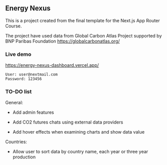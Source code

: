 ## Energy Nexus

This is a project created from the final template for the Next.js App Router Course.

The project have used data from Global Carbon Atlas Project supported by BNP Paribas Foundation
https://globalcarbonatlas.org/

### Live demo

https://energy-nexus-dashboard.vercel.app/

```
User: user@nextmail.com
Password: 123456
```

### TO-DO list

General:

- Add admin features

- Add CO2 futures chats using external data providers

- Add hover effects when examining charts and show data value

Countries:

- Allow user to sort data by country name, each year or three year production
